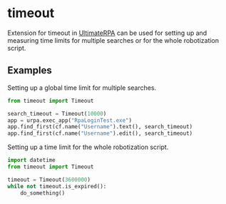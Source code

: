 # timeout
Extension for timeout in [UltimateRPA](https://www.ultimaterpa.com)
can be used for setting up and measuring time limits for multiple searches or for the whole robotization script. 

## Examples

Setting up a global time limit for multiple searches. 

```python
from timeout import Timeout

search_timeout = Timeout(10000)
app = urpa.exec_app("RpaLoginTest.exe")
app.find_first(cf.name("Username").text(), search_timeout)
app.find_first(cf.name("Username").edit(), search_timeout)
```

Setting up a time limit for the whole robotization script. 

```python
import datetime
from timeout import Timeout

timeout = Timeout(3600000)
while not timeout.is_expired():
	do_something()
```

